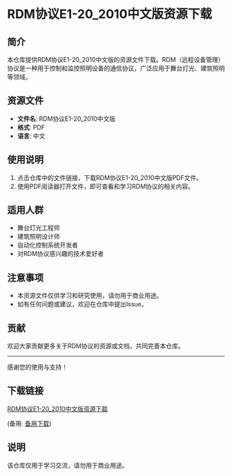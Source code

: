 # RDM协议E1-20_2010中文版资源下载

## 简介
本仓库提供RDM协议E1-20_2010中文版的资源文件下载。RDM（远程设备管理）协议是一种用于控制和监控照明设备的通信协议，广泛应用于舞台灯光、建筑照明等领域。

## 资源文件
- **文件名**: RDM协议E1-20_2010中文版
- **格式**: PDF
- **语言**: 中文

## 使用说明
1. 点击仓库中的文件链接，下载RDM协议E1-20_2010中文版PDF文件。
2. 使用PDF阅读器打开文件，即可查看和学习RDM协议的相关内容。

## 适用人群
- 舞台灯光工程师
- 建筑照明设计师
- 自动化控制系统开发者
- 对RDM协议感兴趣的技术爱好者

## 注意事项
- 本资源文件仅供学习和研究使用，请勿用于商业用途。
- 如有任何问题或建议，欢迎在仓库中提出Issue。

## 贡献
欢迎大家贡献更多关于RDM协议的资源或文档，共同完善本仓库。

---

感谢您的使用与支持！

## 下载链接
[RDM协议E1-20_2010中文版资源下载](https://pan.quark.cn/s/db4563cbc271) 

(备用: [备用下载](https://pan.baidu.com/s/1XFmbPSqAh_I4lexsQWtzOw?pwd=1234))

## 说明

该仓库仅用于学习交流，请勿用于商业用途。
